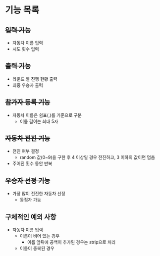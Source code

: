 # 기능 목록
## ~~입력 기능~~
- 자동차 이름 입력
- 시도 횟수 입력

## ~~출력 기능~~
- 라운드 별 진행 현황 출력
- 최종 우승자 출력

## ~~참가자 등록 기능~~
- 자동차 이름은 쉼표(,)를 기준으로 구분
  - 이름 길이는 최대 5자

## ~~자동차 전진 기능~~
- 전진 여부 결정
  - random 값(0~9)을 구한 후 4 이상일 경우 전진하고, 3 이하의 값이면 멈춤
- 주어진 횟수 동안 반복

## ~~우승자 선정 기능~~
- 가장 많이 전진한 자동차 선정
  - 동점자 가능

## 구체적인 예외 사항
- 자동차 이름 입력
  - 이름이 비어 있는 경우
    - 이름 앞뒤에 공백이 추가된 경우는 strip으로 처리
  - 이름이 중복된 경우